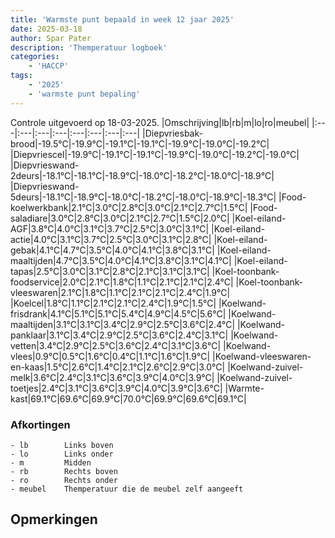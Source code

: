 ```yaml
---
title: 'Warmste punt bepaald in week 12 jaar 2025'
date: 2025-03-18
author: Spar Pater
description: 'Themperatuur logboek'
categories:
    - 'HACCP'
tags:
    - '2025'
    - 'warmste punt bepaling'
---
```

Controle uitgevoerd op 18-03-2025.
|Omschrijving|lb|rb|m|lo|ro|meubel|
|:---|:---|:---|:---|:---|:---|:---|:---|
|Diepvriesbak-brood|-19.5°C|-19.9°C|-19.1°C|-19.1°C|-19.9°C|-19.0°C|-19.2°C|
|Diepvriescel|-19.9°C|-19.1°C|-19.1°C|-19.9°C|-19.0°C|-19.2°C|-19.0°C|
|Diepvrieswand-2deurs|-18.1°C|-18.1°C|-18.9°C|-18.0°C|-18.2°C|-18.0°C|-18.9°C|
|Diepvrieswand-5deurs|-18.1°C|-18.9°C|-18.0°C|-18.2°C|-18.0°C|-18.9°C|-18.3°C|
|Food-koelwerkbank|2.1°C|3.0°C|2.8°C|3.0°C|2.1°C|2.7°C|1.5°C|
|Food-saladiare|3.0°C|2.8°C|3.0°C|2.1°C|2.7°C|1.5°C|2.0°C|
|Koel-eiland-AGF|3.8°C|4.0°C|3.1°C|3.7°C|2.5°C|3.0°C|3.1°C|
|Koel-eiland-actie|4.0°C|3.1°C|3.7°C|2.5°C|3.0°C|3.1°C|2.8°C|
|Koel-eiland-gebak|4.1°C|4.7°C|3.5°C|4.0°C|4.1°C|3.8°C|3.1°C|
|Koel-eiland-maaltijden|4.7°C|3.5°C|4.0°C|4.1°C|3.8°C|3.1°C|4.1°C|
|Koel-eiland-tapas|2.5°C|3.0°C|3.1°C|2.8°C|2.1°C|3.1°C|3.1°C|
|Koel-toonbank-foodservice|2.0°C|2.1°C|1.8°C|1.1°C|2.1°C|2.1°C|2.4°C|
|Koel-toonbank-vleeswaren|2.1°C|1.8°C|1.1°C|2.1°C|2.1°C|2.4°C|1.9°C|
|Koelcel|1.8°C|1.1°C|2.1°C|2.1°C|2.4°C|1.9°C|1.5°C|
|Koelwand-frisdrank|4.1°C|5.1°C|5.1°C|5.4°C|4.9°C|4.5°C|5.6°C|
|Koelwand-maaltijden|3.1°C|3.1°C|3.4°C|2.9°C|2.5°C|3.6°C|2.4°C|
|Koelwand-panklaar|3.1°C|3.4°C|2.9°C|2.5°C|3.6°C|2.4°C|3.1°C|
|Koelwand-vetten|3.4°C|2.9°C|2.5°C|3.6°C|2.4°C|3.1°C|3.6°C|
|Koelwand-vlees|0.9°C|0.5°C|1.6°C|0.4°C|1.1°C|1.6°C|1.9°C|
|Koelwand-vleeswaren-en-kaas|1.5°C|2.6°C|1.4°C|2.1°C|2.6°C|2.9°C|3.0°C|
|Koelwand-zuivel-melk|3.6°C|2.4°C|3.1°C|3.6°C|3.9°C|4.0°C|3.9°C|
|Koelwand-zuivel-toetjes|2.4°C|3.1°C|3.6°C|3.9°C|4.0°C|3.9°C|3.6°C|
|Warmte-kast|69.1°C|69.6°C|69.9°C|70.0°C|69.9°C|69.6°C|69.1°C|

### Afkortingen
    - lb        Links boven
    - lo        Links onder
    - m         Midden
    - rb        Rechts boven
    - ro        Rechts onder
    - meubel    Themperatuur die de meubel zelf aangeeft

## Opmerkingen


